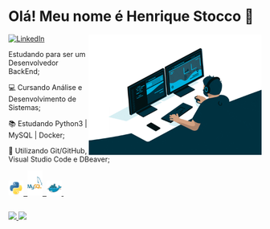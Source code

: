 # Olá! Meu nome é Henrique Stocco 👾

<img src = ".github\banner.gif" width = "344px" height = "240" align = "right">

<div id="badges">
  <a href = "https://www.linkedin.com/in/henrique-stocco-machado-a80255245">
    <img src="https://img.shields.io/badge/LinkedIn-blue?style=for-the-badge&logo=linkedin&logoColor=white" alt="LinkedIn"/>
  </a>
</div>

Estudando para ser um Desenvolvedor BackEnd;

💻 Cursando Análise e Desenvolvimento de Sistemas;

📚 Estudando Python3 | MySQL | Docker;

🧰 Utilizando Git/GitHub, Visual Studio Code e DBeaver;

<div>
<a href = "https://github.com/HenriqueStocco">
  <img src="https://raw.githubusercontent.com/devicons/devicon/master/icons/python/python-original.svg" title="Python3"
  alt="Python" width="30" height="30"/>&nbsp;
   </a>
  
<a href = "https://github.com/HenriqueStocco">
  <img src="https://raw.githubusercontent.com/devicons/devicon/master/icons/mysql/mysql-original-wordmark.svg"
  title="MySQL" alt="MySQL" width="30" height="50"/>&nbsp;
   </a>

   <a href = "https://github.com/HenriqueStocco">
  <img src="https://raw.githubusercontent.com/devicons/devicon/master/icons/docker/docker-original.svg"
  alt="Docker" width="30" height="30"/>&nbsp;
   </a>
</div>

##

<div align = "left">
<a href = "https://github.com/HenriqueStocco">
  <img height = "180em" src="https://github-readme-stats.vercel.app/api/top-langs/?username=HenriqueStocco&show_icons=true&theme=tokyonight&count_private=true"/>
</a>
<a href = "https://github.com/HenriqueStocco">
  <img height = "180em" src="https://github-readme-stats.vercel.app/api?username=HenriqueStocco&show_icons=true&show_icons=true&theme=tokyonight&count_private=true" />
</a>
</div>
